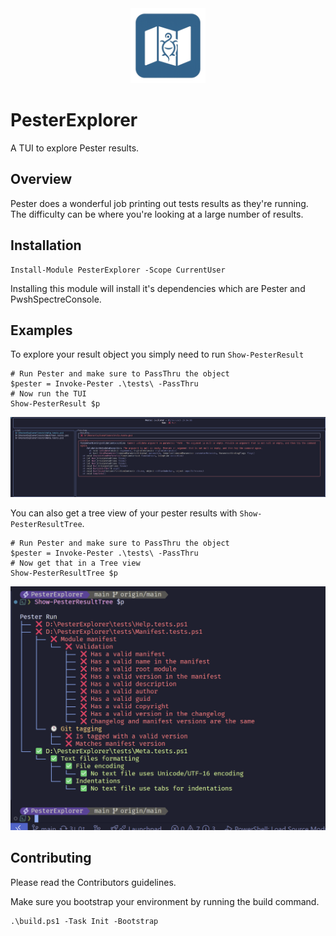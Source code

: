 <center><img src="https://raw.githubusercontent.com/HeyItsGilbert/PesterExplorer/main/images/icon.png" width="120px" /></center>

# PesterExplorer

A TUI to explore Pester results.

## Overview

Pester does a wonderful job printing out tests results as they're running. The
difficulty can be where you're looking at a large number of results.

## Installation

```pwsh
Install-Module PesterExplorer -Scope CurrentUser
```

Installing this module will install it's dependencies which are Pester and
PwshSpectreConsole.

## Examples

To explore your result object you simply need to run `Show-PesterResult`

```pwsh
# Run Pester and make sure to PassThru the object
$pester = Invoke-Pester .\tests\ -PassThru
# Now run the TUI
Show-PesterResult $p
```

<center><img src="https://raw.githubusercontent.com/HeyItsGilbert/PesterExplorer/main/images/Show-PesterResult.png" /></center>

You can also get a tree view of your pester results with
`Show-PesterResultTree`.

```pwsh
# Run Pester and make sure to PassThru the object
$pester = Invoke-Pester .\tests\ -PassThru
# Now get that in a Tree view
Show-PesterResultTree $p
```

<center><img src="https://raw.githubusercontent.com/HeyItsGilbert/PesterExplorer/main/images/Show-PesterResultTree.png" /></center>

## Contributing

Please read the Contributors guidelines.

Make sure you bootstrap your environment by running the build command.

```pwsh
.\build.ps1 -Task Init -Bootstrap
```
